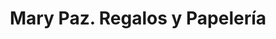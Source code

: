 ---
title: "Mary Paz. Regalos y Papelería"
url: /vitigudino/mary-paz-regalos-y-papeleria/
shop: regalo
---